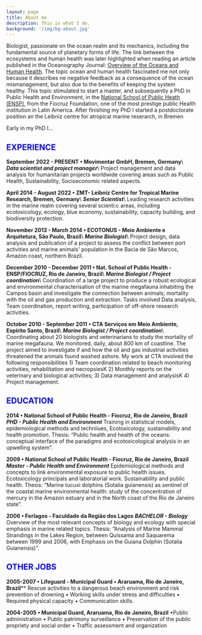 ```yaml
---
layout: page
title: About me
description: This is what I do.
background: '/img/bg-about.jpg'
---
```


Biologist, passionate on the ocean realm and its mechanics, including the fundamental source of planetary forms of life. The link between the ecosystems and human health was later highlighted when reading an article published in the Oceanography Journal: [Overview of the Oceans and Human Health](https://tos.org/oceanography/assets/docs/19-2_fleming.pdf). The topic ocean and human health fascinated me not only because it describes ne negative feedback as a consequence of the ocean mismanagement, but also due to the benefits of keeping the system healthy. This topic stimulated to start a master, and subsequently a PhD in Public Health and Environment, in the [National School of Public Heath (ENSP)](http://ensp.fiocruz.br/), from the Fiocruz Foundation, one of the most prestige public Health institution in Latin America. 
After finishing my PhD I started a postdoctorate position an the Leibniz centre for atropical marine reserarch, in Bremen

Early in my PhD I...


## <span style="color:blue">**EXPERIENCE**</span>
 
**September 2022 - PRESENT • Movimentar GmbH, Bremen, Germany**\\
***Data scientist and project manager***\\
Project management and data analysis for humanitarian projects worldwide covering areas such as Public Health, Sustainability, Socioeconomic related aspects.

**April 2014 - August 2022 • ZMT- Leibniz Centre for Tropical Marine Research, Bremen, Germany**\\
***Senior Scientist***\\
Leading research activities in the marine realm covering several scienti:c areas, including ecotoxicology, ecology, blue economy, sustainability, capacity building, and biodiversity protection.

**November 2013 - March 2014 • ECOTONUS - Meio Ambiente e Arquitetura, São Paulo, Brazil**\\
***Marine Biologist***\\
Project design, data analysis and publication of a project to assess the conflict between port activities and marine animals' population in the Bacia de São Marcos, Amazon coast, northern Brazil.

**December 2010 - December 2011 • Nat. School of Public Health - ENSP/FIOCRUZ, Rio de Janeiro, Brazil**\\
***Marine Biologist / Project coordination***\\
Coordination of a large project to produce a robust ecological and environmental characterisation of the marine megafauna inhabiting the Campos basin and investigate the connection between animals; mortality with the oil and gas production and extraction. Tasks involved Data analysis, Team coordination, report writing, participation of off-shore research activities.

**October 2010 - September  2011 • CTA Serviços em Meio Ambiente, Espírito Santo, Brazil**\\
***Marine Biologist / Project coordination***\\
Coordinating about 20 biologists and veterinarians to study the mortality of marine megafauna. We monitored, daily, about 800 km of coastline. The project aimed to investigate if and how the oil and gas industrial activities threatened the animals found washed ashore. My work at CTA involved the following responsibilities 1) Team coordination related to beach monitoring activities, rehabilitation and necropsiesK 2) Monthly reports on the veterinary and biological activities; 3) Data management and analysisK 4) Project management.


## <span style="color:blue">**EDUCATION**</span>

**2014 • National School of Public Health - Fiocruz, Rio de Janeiro, Brazil**
***PHD - Public Health and Environment***
Training in statistical models, epidemiological methods and techniíues, Ecotoxicology, sustainability and health promotion.
Thesis: “Public health and health of the oceans: conceptual interface of the paradigms and ecotoxicological analysis in an upwelling system”.

**2009 • National School of Public Health - Fiocruz, Rio de Janeiro, Brazil**
***Master - Public Health and Environment***
Epidemiological methods and concepts to link environmental exposure to public health issues. Ecotoxicology principals and laboratorial work. Sustainability and public health.
Thesis: “Marine tucuxi dolphins (Sotalia guianensis) as sentinel of the coastal marine environmental health: study of the concentration of mercury in the Amazon estuary and in the North coast of the Rio de Janeiro state”.

**2006 • Ferlagos - Faculdade da Região dos Lagos**
***BACHELOR - Biology***
Overview of the most relevant concepts of biology and ecology with special emphasis in marine related topics.
Thesis: “Analysis of Marine Mammal Strandings in the Lakes Region, between Quissama and Saquarema between 1999 and 2006, with Emphasis on the Guiana Dolphin (Sotalia Guianensis)”.


## <span style="color:blue">**OTHER JOBS**</span>

**2005-2007 • Lifeguard - Municipal Guard •  Araruama, Rio de Janeiro, Brazil****
Rescue activities to a dangerous beach environment and risk prevention of drowning • Working skills under stress and difficulties • Required physical capacity • Communication skills. 

**2004-2005 • Municipal Guard, Araruama, Rio de Janeiro, Brazil**
•Public administration • Public patrimony surveillance • Preservation of the public propriety and social order • Traffic assessment and organization 
